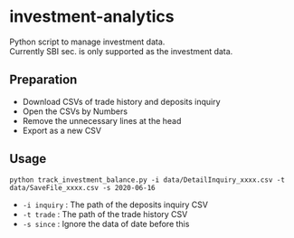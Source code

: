 # investment-analytics

Python script to manage investment data.  
Currently SBI sec. is only supported as the investment data.

## Preparation

- Download CSVs of trade history and deposits inquiry
- Open the CSVs by Numbers
- Remove the unnecessary lines at the head
- Export as a new CSV

## Usage

```
python track_investment_balance.py -i data/DetailInquiry_xxxx.csv -t data/SaveFile_xxxx.csv -s 2020-06-16
```

- `-i inquiry` : The path of the deposits inquiry CSV
- `-t trade` : The path of the trade history CSV
- `-s since` : Ignore the data of date before this